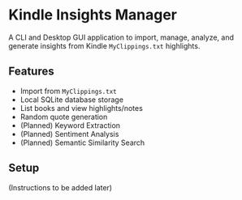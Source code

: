 # Kindle Insights Manager

A CLI and Desktop GUI application to import, manage, analyze, and generate insights from Kindle `MyClippings.txt` highlights.

## Features

* Import from `MyClippings.txt`
* Local SQLite database storage
* List books and view highlights/notes
* Random quote generation
* (Planned) Keyword Extraction
* (Planned) Sentiment Analysis
* (Planned) Semantic Similarity Search

## Setup

(Instructions to be added later)